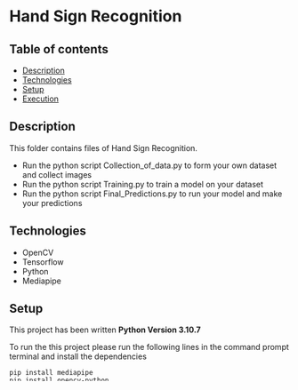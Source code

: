 ﻿# Hand Sign Recognition

## Table of contents
* [Description](#Description)
* [Technologies](#Technologies)
* [Setup](#Setup)
* [Execution](#Execution)

## Description
This folder contains files of Hand Sign Recognition.

- Run the python script Collection_of_data.py to form your own dataset and collect images
- Run the python script Training.py to train a model on your dataset
- Run the python script Final_Predictions.py to run your model and make your predictions

## Technologies
- OpenCV
- Tensorflow
- Python
- Mediapipe

## Setup
This project has been written **Python Version 3.10.7**

To run the this project please run the following lines in the command prompt terminal and install the dependencies
```
pip install mediapipe
pip install opencv-python
pip install numpy
pip install matplotlib
pip install tensorflow
pip install keras
```
## Execution
- Step 1 : Download the current folder in your local device
- Step 2 : Open Command Prompt terminal in that directory/folder
- Step 3 : Run  the python script Final_Predictions.py
